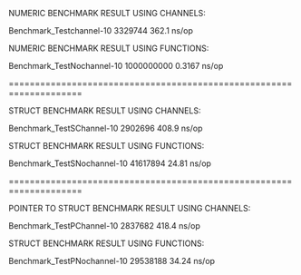 NUMERIC BENCHMARK RESULT USING CHANNELS:

Benchmark_Testchannel-10    	 3329744	       362.1 ns/op

NUMERIC BENCHMARK RESULT USING FUNCTIONS:

Benchmark_TestNochannel-10    	1000000000	         0.3167 ns/op


====================================================================

STRUCT BENCHMARK RESULT USING CHANNELS:

Benchmark_TestSChannel-10    	 2902696	       408.9 ns/op

STRUCT BENCHMARK RESULT USING FUNCTIONS:

Benchmark_TestSNochannel-10    	41617894	        24.81 ns/op

====================================================================

POINTER TO STRUCT BENCHMARK RESULT USING CHANNELS:

Benchmark_TestPChannel-10    	 2837682	       418.4 ns/op

STRUCT BENCHMARK RESULT USING FUNCTIONS:

Benchmark_TestPNochannel-10    	29538188	        34.24 ns/op





